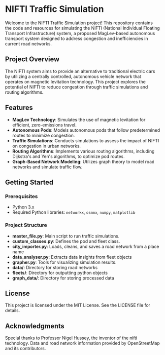 # NIFTI Traffic Simulation

Welcome to the NIFTI Traffic Simulation project! This repository contains the code and resources for simulating the NIFTI (National Individual Floating Transport Infrastructure) system, a proposed MagLev-based autonomous transport system designed to address congestion and inefficiencies in current road networks.

## Project Overview

The NIFTI system aims to provide an alternative to traditional electric cars by utilizing a centrally controlled, autonomous vehicle network that operates on magnetic levitation technology. This project explores the potential of NIFTI to reduce congestion through traffic simulations and routing algorithms.

## Features

- **MagLev Technology**: Simulates the use of magnetic levitation for efficient, zero-emissions travel.
- **Autonomous Pods**: Models autonomous pods that follow predetermined routes to minimize congestion.
- **Traffic Simulations**: Conducts simulations to assess the impact of NIFTI on congestion in urban networks.
- **Routing Algorithms**: Implements various routing algorithms, including Dijkstra's and Yen's algorithms, to optimize pod routes.
- **Graph-Based Network Modeling**: Utilizes graph theory to model road networks and simulate traffic flow.

## Getting Started

### Prerequisites

- Python 3.x
- Required Python libraries: `networkx`, `osmnx`, `numpy`, `matplotlib`

### Project Structure
- **master_file.py**: Main script to run traffic simulations.
- **custom_classes.py**: Defines the pod and fleet class.
- **city_importer.py**: Loads, cleans, and saves a road network from a place name
- **data_analyser.py**: Extracts data insights from fleet objects
- **grapher.py**: Tools for visualizing simulation results.
- **data/**: Directory for storing road networks
- **fleets/**: Directory for outputting python objects
- **graph_data/**: Directory for storing processed data

## License
This project is licensed under the MIT License. See the LICENSE file for details.

## Acknowledgments
Special thanks to Professor Nigel Hussey, the inventor of the nifti technology.
Data and road network information provided by OpenStreetMap and its contributors.